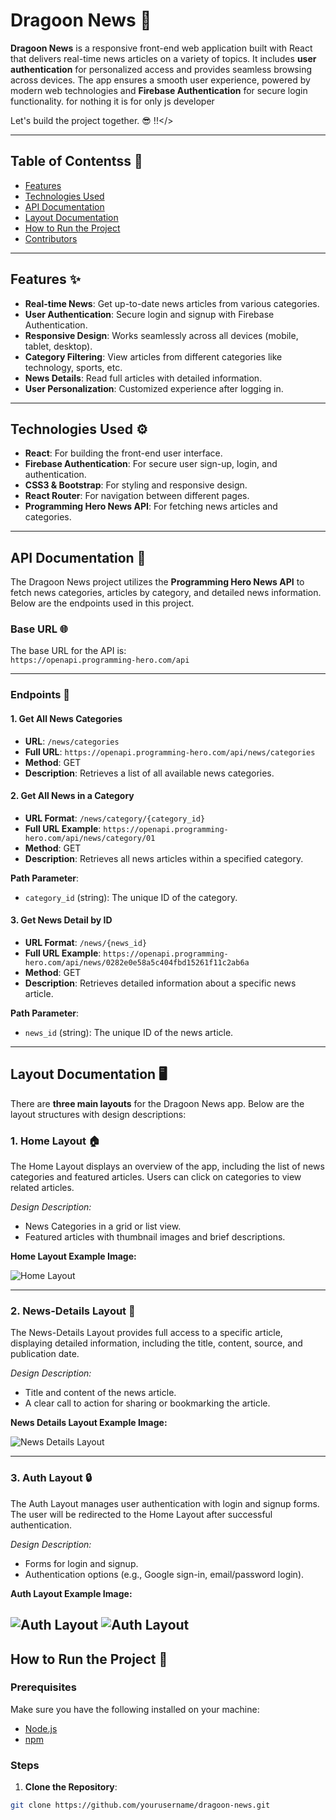 # Dragoon News 🚀

**Dragoon News** is a responsive front-end web application built with React that delivers real-time news articles on a variety of topics. It includes **user authentication** for personalized access and provides seamless browsing across devices. The app ensures a smooth user experience, powered by modern web technologies and **Firebase Authentication** for secure login functionality.
for nothing it is for only js developer 

Let's build the project together. 😎
!!</>

---

## Table of Contentss 📑

- [Features](#features)
- [Technologies Used](#technologies-used)
- [API Documentation](#api-documentation)
- [Layout Documentation](#layout-documentation)
- [How to Run the Project](#how-to-run-the-project)
- [Contributors](#contributors)

---

## Features ✨

- **Real-time News**: Get up-to-date news articles from various categories.
- **User Authentication**: Secure login and signup with Firebase Authentication.
- **Responsive Design**: Works seamlessly across all devices (mobile, tablet, desktop).
- **Category Filtering**: View articles from different categories like technology, sports, etc.
- **News Details**: Read full articles with detailed information.
- **User Personalization**: Customized experience after logging in.

---

## Technologies Used ⚙️

- **React**: For building the front-end user interface.
- **Firebase Authentication**: For secure user sign-up, login, and authentication.
- **CSS3 & Bootstrap**: For styling and responsive design.
- **React Router**: For navigation between different pages.
- **Programming Hero News API**: For fetching news articles and categories.

---

## API Documentation 📡

The Dragoon News project utilizes the **Programming Hero News API** to fetch news categories, articles by category, and detailed news information. Below are the endpoints used in this project.

### Base URL 🌐

The base URL for the API is:  
`https://openapi.programming-hero.com/api`

---

### Endpoints 📝

#### 1. **Get All News Categories**

- **URL**: `/news/categories`
- **Full URL**: `https://openapi.programming-hero.com/api/news/categories`
- **Method**: GET
- **Description**: Retrieves a list of all available news categories.

#### 2. **Get All News in a Category**

- **URL Format**: `/news/category/{category_id}`
- **Full URL Example**: `https://openapi.programming-hero.com/api/news/category/01`
- **Method**: GET
- **Description**: Retrieves all news articles within a specified category.

**Path Parameter**:
- `category_id` (string): The unique ID of the category.

#### 3. **Get News Detail by ID**

- **URL Format**: `/news/{news_id}`
- **Full URL Example**: `https://openapi.programming-hero.com/api/news/0282e0e58a5c404fbd15261f11c2ab6a`
- **Method**: GET
- **Description**: Retrieves detailed information about a specific news article.

**Path Parameter**:
- `news_id` (string): The unique ID of the news article.

---

## Layout Documentation 🖥️

There are **three main layouts** for the Dragoon News app. Below are the layout structures with design descriptions:

### 1. **Home Layout** 🏠

The Home Layout displays an overview of the app, including the list of news categories and featured articles. Users can click on categories to view related articles.

*Design Description:*
- News Categories in a grid or list view.
- Featured articles with thumbnail images and brief descriptions.

**Home Layout Example Image:**

![Home Layout](https://github.com/ProgrammingHero1/dragon-news-resources/blob/main/design/home-layout.png)

---

### 2. **News-Details Layout** 📰

The News-Details Layout provides full access to a specific article, displaying detailed information, including the title, content, source, and publication date.

*Design Description:*
- Title and content of the news article.
- A clear call to action for sharing or bookmarking the article.

**News Details Layout Example Image:**

![News Details Layout](https://github.com/ProgrammingHero1/dragon-news-resources/blob/main/design/news-details-layout.png)

---

### 3. **Auth Layout** 🔒

The Auth Layout manages user authentication with login and signup forms. The user will be redirected to the Home Layout after successful authentication.

*Design Description:*
- Forms for login and signup.
- Authentication options (e.g., Google sign-in, email/password login).

**Auth Layout Example Image:**

![Auth Layout](https://github.com/ProgrammingHero1/dragon-news-resources/blob/main/design/auth-layout-login.png)
![Auth Layout](https://github.com/ProgrammingHero1/dragon-news-resources/blob/main/design/auth-layout-register.png)
---

## How to Run the Project 🚀

### Prerequisites

Make sure you have the following installed on your machine:
- [Node.js](https://nodejs.org/)
- [npm](https://www.npmjs.com/)

### Steps

1. **Clone the Repository**:

```bash
git clone https://github.com/yourusername/dragoon-news.git
